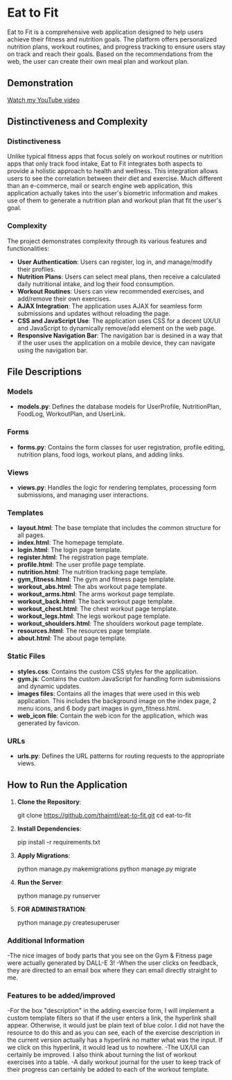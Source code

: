 # Eat to Fit

Eat to Fit is a comprehensive web application designed to help users achieve their fitness and nutrition goals. The platform offers personalized nutrition plans, workout routines, and progress tracking to ensure users stay on track and reach their goals. Based on the recommendations from the web, the user can create their own meal plan and workout plan.

## Demonstration
[Watch my YouTube video](https://youtu.be/O84GT0yXRjc)

## Distinctiveness and Complexity

### Distinctiveness
Unlike typical fitness apps that focus solely on workout routines or nutrition apps that only track food intake, Eat to Fit integrates both aspects to provide a holistic approach to health and wellness. This integration allows users to see the correlation between their diet and exercise. Much different than an e-commerce, mail or search engine web application, this application actually takes into the user's biometric information and makes use of them to generate a nutrition plan and workout plan that fit the user's goal. 

### Complexity
The project demonstrates complexity through its various features and functionalities:
- **User Authentication**: Users can register, log in, and manage/modify their profiles.
- **Nutrition Plans**: Users can select meal plans, then receive a calculated daily nutritional intake, and log their food consumption.
- **Workout Routines**: Users can view recommended exercises, and add/remove their own exercises.
- **AJAX Integration**: The application uses AJAX for seamless form submissions and updates without reloading the page.
- **CSS and JavaScript Use**: The application uses CSS for a decent UX/UI and JavaScript to dynamically remove/add element on the web page.
- **Responsive Navigation Bar**: The navigation bar is desined in a way that if the user uses the application on a mobile device, they can navigate using the navigation bar.
## File Descriptions

### Models
- **models.py**: Defines the database models for UserProfile, NutritionPlan, FoodLog, WorkoutPlan, and UserLink.

### Forms
- **forms.py**: Contains the form classes for user registration, profile editing, nutrition plans, food logs, workout plans, and adding links.

### Views
- **views.py**: Handles the logic for rendering templates, processing form submissions, and managing user interactions.

### Templates
- **layout.html**: The base template that includes the common structure for all pages.
- **index.html**: The homepage template.
- **login.html**: The login page template.
- **register.html**: The registration page template.
- **profile.html**: The user profile page template.
- **nutrition.html**: The nutrition tracking page template.
- **gym_fitness.html**: The gym and fitness page template.
- **workout_abs.html**: The abs workout page template.
- **workout_arms.html**: The arms workout page template.
- **workout_back.html**: The back workout page template.
- **workout_chest.html**: The chest workout page template.
- **workout_legs.html**: The legs workout page template.
- **workout_shoulders.html**: The shoulders workout page template.
- **resources.html**: The resources page template.
- **about.html**: The about page template.

### Static Files
- **styles.css**: Contains the custom CSS styles for the application.
- **gym.js**: Contains the custom JavaScript for handling form submissions and dynamic updates.
- **images files**: Contains all the images that were used in this web application. This includes the background image on the index page, 2 menu icons, and 6 body part images in gym_fitness.html.
- **web_icon file**: Contain the web icon for the application, which was generated by favicon. 

### URLs
- **urls.py**: Defines the URL patterns for routing requests to the appropriate views.

## How to Run the Application

1. **Clone the Repository**: 

   git clone https://github.com/thaimtl/eat-to-fit.git
   cd eat-to-fit
2. **Install Dependencies**:
 
    pip install -r requirements.txt
3. **Apply Migrations**: 
  
    python manage.py makemigrations
    python manage.py migrate
4. **Run the Server**:
   
    python manage.py runserver
5. **FOR ADMINISTRATION**:
 
    python manage.py createsuperuser

### Additional Information
-The nice images of body parts that you see on the Gym & Fitness page were actually generated by DALL-E 3! 
-When the user clicks on feedback, they are directed to an email box where they can email directly straight to me. 

### Features to be added/improved
-For the box "description" in the adding exercise form, I will implement a custom template filters so that if the user enters a link, the hyperlink shall appear. Otherwise, it would just be plain text of blue color. I did not have the resource to do this and as you can see, each of the exercise description in the current version actually has a hyperlink no matter what was the input. If we click on this hyperlink, it would lead us to nowhere. 
-The UX/UI can certainly be improved. I also think about turning the list of workout exercises into a table.
-A daily workout journal for the user to keep track of their progress can certainly be added to each of the workout template. 
